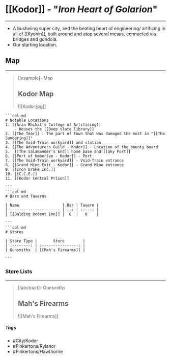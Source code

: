 # [[Kodor]] - "*Iron Heart of Golarion*"
---
- A busheling super city, and the beating heart of engineering/ artificing in all of [[Kyonin]], built around and atop several mesas, connected via bridges and gondola.
- Our starting location.

## Map 
---
>[!example]- Map 
>## Kodor Map
>![[Kodor.jpg]]

````col
```col-md
# Notable Locations
1. [[Aran Rhikal's College of Artificing]] 
	- Houses the [[Deep slate library]] 
2. [[The Tear]] : The part of town that was damaged the most in "[[The Sundering]]"
3. [[The Void-Train workyard]] and station
4. [[The Adventurers Guild - Kodor]] - Location of the bounty board
5.  [[The Salamander's End]] home base and [[Sky Port]]
6. [[Port of Umberlee - Kodor]] - Port
7. [[The Void-Train workyard]] - Void-Train entrance
8. [[Grand Mine Exit - Kodor]] - Grand Mine entrance
9. [[Iron Drake Inc.]] 
10. [[C.C.E.]] 
11. [[Kodor Central Prison]]

```
```col-md
# Bars and Taverns

| Name                   | Bar | Tavern |
| ---------------------- | :-: | :----: |
| [[Balding Rodent Inn]] |  O  |   O    |

```
```col-md
# Stores

| Store Type |       Store        |
| :--------: | :----------------: |
| Gunsmiths  | [[Mah's Firearms]] |

```
````

### Store Lists 
---
>[!abstract]- Gunsmiths
>## Mah's Firearms
>![[Mah's Firearms]]

##### Tags 
- #City/Kodor
- #Pinkertons/Rylanor 
- #Pinkertons/Hawthorne 

